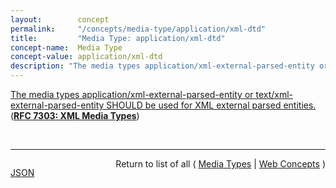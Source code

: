 ```yaml
---
layout:        concept
permalink:     "/concepts/media-type/application/xml-dtd"
title:         "Media Type: application/xml-dtd"
concept-name:  Media Type
concept-value: application/xml-dtd
description: "The media types application/xml-external-parsed-entity or text/xml-external-parsed-entity SHOULD be used for XML external parsed entities."
---
```


[The media types application/xml-external-parsed-entity or text/xml-external-parsed-entity SHOULD be used for XML external parsed entities.](https://datatracker.ietf.org/doc/html/rfc7303#section-4.1 "Read documentation for Media Type &#34;application/xml-dtd&#34;") (**[RFC 7303: XML Media Types](/specs/IETF/RFC/7303 "This specification standardizes three media types - application/xml, application/xml-external-parsed-entity, and application/xml-dtd - for use in exchanging network entities that are related to the Extensible Markup Language (XML) while defining text/xml and text/xml-external-parsed-entity as aliases for the respective application/ types. This specification also standardizes the '+xml' suffix for naming media types outside of these five types when those media types represent XML MIME entities.")**)

<br/>
<hr/>

<p style="float : left"><a href="./application/xml-dtd.json" title="JSON representing this particular Web Concept value">JSON</a></p>
<p style="text-align: right">Return to list of all ( <a href="../media-type/">Media Types</a> | <a href="../">Web Concepts</a> )</p>
